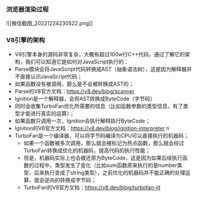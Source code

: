### 浏览器渲染过程
![[微信截图_20221224230522.png]]

### V8引擎的架构
* V8引擎本身的源码非常复杂，大概有超过100w行C++代码，通过了解它的架构，我们可以知道它是如何对JavaScript执行的：
*  Parse模块会将JavaScript代码转换成AST（抽象语法树），这是因为解释器并不直接认识JavaScript代码；
  *  如果函数没有被调用，那么是不会被转换成AST的；
  * Parse的V8官方文档：https://v8.dev/blog/scanner
*  Ignition是一个解释器，会将AST转换成ByteCode（字节码）
  *  同时会收集TurboFan优化所需要的信息（比如函数参数的类型信息，有了类型才能进行真实的运算）；
  * 如果函数只调用一次，Ignition会执行解释执行ByteCode；
  * Ignition的V8官方文档：https://v8.dev/blog/ignition-interpreter
n 
* TurboFan是一个编译器，可以将字节码编译为CPU可以直接执行的机器码；
	*  如果一个函数被多次调用，那么就会被标记为热点函数，那么就会经过TurboFan转换成优化的机器码，提高代码的执行性能；
	* 但是，机器码实际上也会被还原为ByteCode，这是因为如果后续执行函数的过程中，类型发生了变化（比如sum函数原来执行的是number类型，后来执行变成了string类型），之前优化的机器码并不能正确的处理运算，就会逆向的转换成字节码；
	* TurboFan的V8官方文档：https://v8.dev/blog/turbofan-jit